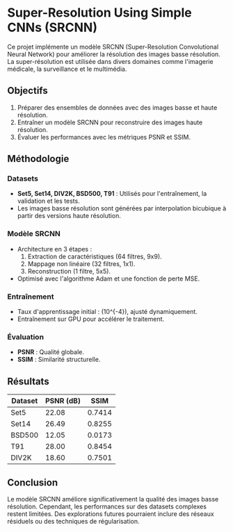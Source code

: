 # Super-Resolution Using Simple CNNs (SRCNN)

Ce projet implémente un modèle SRCNN (Super-Resolution Convolutional Neural Network) pour améliorer la résolution des images basse résolution. La super-résolution est utilisée dans divers domaines comme l'imagerie médicale, la surveillance et le multimédia.

## Objectifs
1. Préparer des ensembles de données avec des images basse et haute résolution.
2. Entraîner un modèle SRCNN pour reconstruire des images haute résolution.
3. Évaluer les performances avec les métriques PSNR et SSIM.

## Méthodologie
### Datasets
- **Set5, Set14, DIV2K, BSD500, T91** : Utilisés pour l'entraînement, la validation et les tests.
- Les images basse résolution sont générées par interpolation bicubique à partir des versions haute résolution.

### Modèle SRCNN
- Architecture en 3 étapes :
  1. Extraction de caractéristiques (64 filtres, 9x9).
  2. Mappage non linéaire (32 filtres, 1x1).
  3. Reconstruction (1 filtre, 5x5).
- Optimisé avec l'algorithme Adam et une fonction de perte MSE.

### Entraînement
- Taux d'apprentissage initial : \(10^{-4}\), ajusté dynamiquement.
- Entraînement sur GPU pour accélérer le traitement.

### Évaluation
- **PSNR** : Qualité globale.
- **SSIM** : Similarité structurelle.

## Résultats
| Dataset  | PSNR (dB) | SSIM   |
|----------|-----------|--------|
| Set5     | 22.08     | 0.7414 |
| Set14    | 26.49     | 0.8255 |
| BSD500   | 12.05     | 0.0173 |
| T91      | 28.00     | 0.8454 |
| DIV2K    | 18.60     | 0.7501 |

## Conclusion
Le modèle SRCNN améliore significativement la qualité des images basse résolution. Cependant, les performances sur des datasets complexes restent limitées. Des explorations futures pourraient inclure des réseaux résiduels ou des techniques de régularisation.
